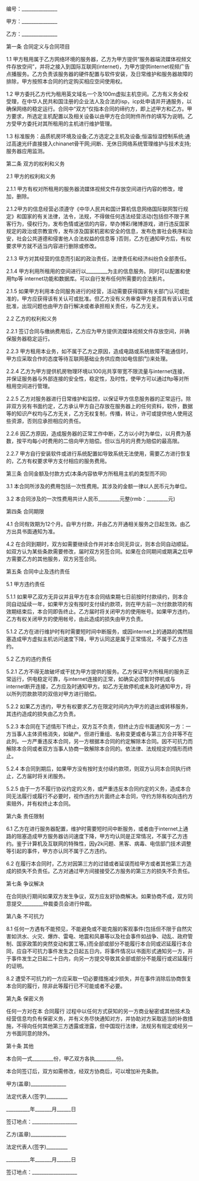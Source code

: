 
 


编号：_______________


甲方：_______________


乙方：_______________


第一条 合同定义与合同项目


1.1 甲方租用属于乙方网络环境的服务器，乙方为甲方提供“服务器端流媒体视频文件存放空间”，并将之接入到国际互联网(internet)，为甲方提供internet视频广告点播服务。乙方负责该服务器的硬件配置与软件安装，及日常维护和服务器故障的排除，甲方按照本合同的约定购买相应空间使用权。


1.2 甲方委托乙方代为租用英文域名一个及100m虚拟主机空间。乙方有义务全权受理，在中华人民共和国注册的企业法人及合法的isp，icp处申请并开通服务，以确保网络的稳定运行。合同中“双方”仅指本合同的缔约方，即上述甲方和乙方。甲方要求，所选定主机配置以及相关设备以由甲方在合同附件所作的填写为说明。乙方受甲方委托对其所租用的主机进行维护管理。


1.3 标准服务：品质机房环境及设备;乙方选定之主机及设备;恒温恒湿控制系统;通过高速光纤直接接入chinanet骨干网;间断、无休日网络系统管理维护与技术支持;服务器应用监测。


第二条 双方的权利和义务


2.1 甲方的权利和义务


2.1.1 甲方有权对所租用的服务器流媒体视频文件存放空间进行内容的修改，增加，删除。


2.1.2甲方的信息经营必须遵守《中华人民共和国计算机信息网络国际联网暂行规定》和国家的有关法律，法令，法规，不得做任何违法经营活动(包括但不限于黑客行为，侵权行为，发布色情或迷信的内容，举办博彩/赌博游戏，进行违反国家规定的政治或宗教宣传，发布涉及国家机密和安全的信息，发布危害社会秩序和治安，社会公共道德和侵害他人合法权益的信息等 )否则，乙方在通知甲方后，有权要求甲方就不适当内容进行删除或修改。


2.1.3 甲方对其经营的信息而引起的政治责任，法律责任和经济纠纷负全部责任。


2.1.4 甲方利用所租用的空间进行以_________为主的信息服务。同时可以配置和使用ftp等 internet功能和数据库。可以自行发布任何所需要的合法影片。


2.1.5 如果甲方利用本合同服务进行的经营，活动需要获得国家有关部门认可或批准的，甲方应获得该有关认可或批准。但乙方没有义务审查甲方是否具有该认可或批准，出现问题也由甲方自行解决或者承担相关责任，与乙方无关。


2.2 乙方的权利和义务


2.2.1 签订合同与缴纳费用后，乙方应为甲方提供流媒体视频文件存放空间，并确保服务器稳定运行。


2.2.3 甲方租用本业务，如不属于乙方之原因，造成电路或系统故障不能通信时，甲方应采取合作的态度等待互联网基础业务供应商(如电信部门)来处理。


2.2.4 乙方为甲方提供机房物理环境以100兆共享带宽不限流量与internet连接，并保证服务器与外部连接的安全性，稳定性，及时性，使甲方可以通过ftp等对所租用空间进行管理。


2.2.5 乙方对服务器进行日常维护和监控，以保证甲方信息服务器的正常运行。除非双方另有书面约定，乙方承认甲方自己存放在服务器上的任何资料，软件，数据等的知识产权均与乙方无关，乙方无权复制，传播，转让，许可或提供他人使用这些资源，否则应承担相应的责任。


2.2.6 因乙方原因，造成服务器的正常工作中断，乙方以小时为单位，以月费为基数，按平均每小时费用的二倍向甲方赔偿。但以当月的月费为赔偿的最高限。


2.2.7 甲方自行安装软件或进行系统配置如导致系统无法使用，需要乙方进行恢复的，乙方有权要求甲方支付相应的服务费用。


第三条 合同金额及付款方式(本条内容依甲方所租用主机的类型而不同)


3.1 本合同所涉及的费用包括一次性费用。其涉及的金额一律以人民币元为单位。


3.2 本合同涉及的一次性费用共计人民币_________元整(rmb：_________元)


第四条 合同期限


4.1 合同有效期为12个月。自甲方付款，并由乙方开通相关服务之日起生效。由乙方出具书面通知为准。


4.2 在合同到期时，双方如需要继续合作并对本合同无异议，则本合同自动顺延。如双方认为某些条款需要修改，届时双方另签合同。如果在合同期间或期满之后甲方需要乙方的其他服务，双方另签合同。


第五条 合同中止及违约责任


5.1 甲方违约责任


5.1.1 如果甲乙双方无异议并且甲方在本合同结束期七日前按时付款续约，则本合同自动延续一年，如果甲方没有按时支付续约款项，则在甲方前一次付款款项的有效期结束后，本合同即告终止。乙方届时将关闭甲方的使用帐号。如果甲方违约，乙方有权关闭甲方的使用帐号，由此造成的损失由甲方负责。


5.1.2 乙方在进行维护时有时需要短时间中断服务，或因internet上的通路的偶然阻塞造成甲方虚拟主机访问速度下降，甲方认同这是属于正常情况，不属于乙方违约。


5.2 乙方的违约责任


5.2.1 乙方不得无故破坏或干扰为甲方提供的服务。乙方保证甲方所租用的服务正常运行，供电稳定可靠，与internet连接的正常，如确实必须暂时停机或与 internet断开连接，乙方应及时通知甲方。如乙方无故停机或未及时通知甲方，将以所列罚款款项的双倍对甲方进行赔偿。


5.2.2 如果乙方违约，甲方有权要求乙方在限定时间内为甲方的退出或转移服务，其违约造成的损失由乙方负责。


5.2.3 本合同在下述情形下终止，双方互不负责，但终止方应书面通知另一方：一方当事人主体资格消失，如破产。但进行重组、名称变更或者与第三方合并等不在此列。一方严重违反本合同，另一方根据本合同的约定解除本合同。因不可抗力而解除本合同或者双方当事人协商一致解除本合同的。依法律、法规规定的情形而终止。


5.2.4 本合同到期后，如果甲方没有按时支付续约款项，则双方认同本合同执行终止，乙方届时将关闭服务。


5.2.5 由于一方不履行协议约定的义务，或严重违反本合同约定的义务，造成本合同无法履行或履行不必要时，视作违约方片面终止本合同，守约方除有权向违约方索赔外，并有权终止本合同。


第六条 责任限制


6.1 乙方在进行服务器配置，维护时需要短时间中断服务，或者由于internet上通路的阻塞造成甲方服务器访问速度下降，甲方均认同是正常情况，不属于乙方违约。鉴于计算机及互联网的特殊性，因y2k问题、黑客、病毒、电信部门技术调整等引起的事件，甲方亦认同不属于乙方违约。


6.2 在履行本合同时，乙方对因第三方的过错或者延误而给甲方或者其他第三方造成的损失不负责任。乙方对通过甲方间接接受乙方服务的第三方的损失不负责任。


第七条 争议解决


在合同执行期间如果双方发生争议，双方应友好协商解决。如果协商不成，双方同意提交_________仲裁委员会进行仲裁。


第八条 不可抗力


8.1 任何一方遇有不能预见，不能避免或不能克服的客观事件(包括但不限于自然灾害如洪水、火灾、爆炸、雷电、地震和风暴等以及社会事件如战争、动乱、政府管制、国家政策的突然变动和罢工等。)而全部或部分不能履行本合同或迟延履行本合同，应自不可抗力事件发生之日起五日内，将事件情况以书面形式通知另一方，并于事件发生之日起二十日内，向另一方提交导致其全部或部分不能履行或迟延履行的证明。


8.2 遭受不可抗力的一方应采取一切必要措施减少损失，并在事件消除后协商恢复本合同的履行，除非此等履行已不可能或者不必要。


第九条 保密义务


任何一方对在本
合同履行
过程中以任何方式获知的另一方商业秘密或其他技术及经营信息均负有保密义务，并有义务尽快通知对方，并协助对方采取适当的补救措施，不得向任何其他第三方透露或泄露，但中国现行法律，法规另有规定或经另一方书面同意的除外。


第十条 其他


本合同一式_________份，甲乙双方各执_________份。


本合同签订后，双方如需修改，经双方协商后，可以增加补充条款。


甲方(盖章)_______________


法定代表人(签字)_________


__________年_______月______日


签订地点：___________________


乙方(盖章)_______________


法定代表人(签字)_________


__________年_______月______日


签订地点：___________________
 


 

 
 
 
 
 
  


  
 

  


  


  
 
 
 
 

